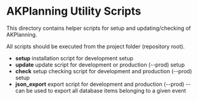 # AKPlanning Utility Scripts

This directory contains helper scripts for setup and updating/checking of AKPlanning.

All scripts should be executed from the project folder (repository root).

* **setup** installation script for development setup
* **update** update script for development or production (--prod) setup
* **check** setup checking script for development and production (--prod) setup
* **json_export** export script for development and production (--prod) -- can be used to export all database items belonging to a given event